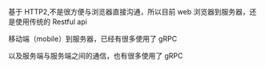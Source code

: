 基于 HTTP2,不是很方便与浏览器直接沟通，所以目前 web 浏览器到服务器，还是使用传统的 Restful api

移动端（mobile）到服务器，已经有很多使用了 gRPC

以及服务端与服务端之间的通信，也有很多使用了 gRPC
